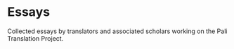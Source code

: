 # Essays

Collected essays by translators and associated scholars working on the Pali Translation Project.